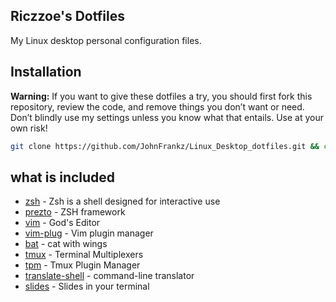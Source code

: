 ## Riczzoe's Dotfiles

My Linux desktop personal configuration files.

## Installation

**Warning:** If you want to give these dotfiles a try, you should first fork this repository, review the code, and remove things you don’t want or need. Don’t blindly use my settings unless you know what that entails. Use at your own risk!

```bash
git clone https://github.com/JohnFrankz/Linux_Desktop_dotfiles.git && cd Linux_Desktop_dotfiles && sudo ./install.sh
```

## what is included

- [zsh](https://www.zsh.org/) - Zsh is a shell designed for interactive use
- [prezto](https://github.com/sorin-ionescu/prezto) - ZSH framework
- [vim](https://www.vim.org/) - God's Editor
- [vim-plug](https://github.com/junegunn/vim-plug) - Vim plugin manager
- [bat](https://github.com/sharkdp/bat) - cat with wings
- [tmux](https://github.com/tmux/tmux) - Terminal Multiplexers
- [tpm](https://github.com/tmux-plugins/tpm) - Tmux Plugin Manager
- [translate-shell](https://github.com/soimort/translate-shell) - command-line translator
- [slides](https://github.com/maaslalani/slides) - Slides in your terminal

